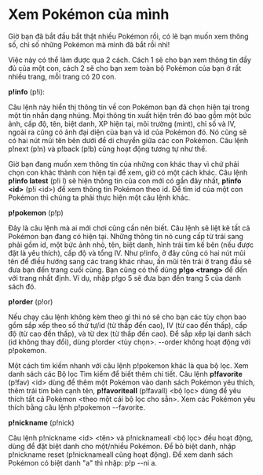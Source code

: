 # Xem Pokémon của mình

Giờ bạn đã bắt đầu bắt thật nhiều Pokémon rồi, có lẽ bạn muốn xem thông số, chỉ số những Pokémon mà mình đã bắt rồi nhỉ!

Việc này có thể làm được qua 2 cách. Cách 1 sẽ cho bạn xem thông tin đầy đủ của một con, cách 2 sẽ cho bạn xem toàn bộ Pokémon của bạn ở rất nhiều trang, mỗi trang có 20 con.

**p!info** (p!i):

Câu lệnh này hiển thị thông tin về con Pokémon bạn đã chọn hiện tại trong một tin nhắn dạng nhúng. Mọi thông tin xuất hiện trên đó bao gồm một bức ảnh, cấp độ, tên, biệt danh, XP hiện tại, môi trường (mint), chỉ số và IV, ngoài ra cũng có ảnh đại diện của bạn và id của Pokémon đó. Nó cũng sẽ có hai nút mũi tên bên dưới để di chuyển giữa các con Pokémon. Câu lệnh p!next (p!n) và p!back (p!b) cũng hoạt động tương tự như thế.

Giờ bạn đang muốn xem thông tin của những con khác thay vì chứ phải chọn con khác thành con hiện tại để xem, giờ có một cách khác. Câu lệnh **p!info latest** (p!i l) sẽ hiện thông tin của con mới có gần đây nhất, **p!info \<id>** (p!i \<id>) để xem thông tin Pokémon theo id. Để tìm id của một con Pokémon thì chúng ta phải thực hiện một câu lệnh khác.

**p!pokemon** (p!p)

Đây là câu lệnh mà ai mới chơi cũng cần nên biết. Câu lệnh sẽ liệt kê tất cả Pokémon bạn đang có hiện tại. Những thông tin nó cung cấp từ trái sang phải gồm id, một bức ảnh nhỏ, tên, biệt danh, hình trái tim kế bên (nếu được đặt là yêu thích), cấp độ và tổng IV. Như p!info, ở đây cũng có hai nút mũi tên để điều hướng sang các trang khác nhau, ấn mũi tên trái ở trang đầu sẽ đưa bạn đến trang cuối cùng. Bạn cũng có thể dùng **p!go \<trang>** để đến với trang nhất định. Ví dụ, nhập p!go 5 sẽ đưa bạn đến trang 5 của danh sách đó.

**p!order** (p!or)

Nếu chạy câu lệnh không kèm theo gì thì nó sẽ cho bạn các tùy chọn bao gồm sắp xếp theo số thứ tự/id (từ thấp đến cao), IV (từ cao đến thấp), cấp độ (từ cao đến thấp), và từ dex (từ thấp đến cao). Để sắp xếp lại danh sách (id không thay đổi), dùng p!order \<tùy chọn>. --order không hoạt động với p!pokemon.&#x20;

Một cách tìm kiếm nhanh với câu lệnh p!pokemon khác là qua bộ lọc. Xem danh sách các Bộ lọc Tìm kiếm để biết thêm chi tiết. Câu lệnh **p!favorite** (p!fav) \<id> dùng để thêm một Pokémon vào danh sách Pokémon yêu thích, thêm trái tim bên cạnh tên, **p!favoriteall** (p!favall) \<bộ lọc> dùng để yêu thích tất cả Pokémon \<theo một cái bộ lọc cho sẵn>. Xem các Pokémon yêu thích bằng câu lệnh p!pokemon --favorite.

**p!nickname** (p!nick)

Câu lệnh p!nickname \<id> \<tên> và p!nicknameall \<bộ lọc> đều hoạt động, dùng để đặt biệt danh cho một/nhiều Pokémon. Để bỏ biệt danh, nhập p!nickname reset (p!nicknameall cũng hoạt động). Để xem danh sách Pokémon có biệt danh "a" thì nhập: p!p --ni a.
